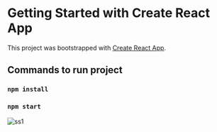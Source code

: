 # Getting Started with Create React App

This project was bootstrapped with [Create React App](https://github.com/facebook/create-react-app).

## Commands to run project

### `npm install`

### `npm start`

![ss1](https://user-images.githubusercontent.com/39948420/177476455-f6a4c9c9-08bc-474a-b04d-f6a86c9aa9bc.png)
